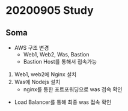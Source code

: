 # 20200905 Study

## Soma
- AWS 구조 변경
  * Web1, Web2, Was, Bastion
  * Bastion Host를 통해서 접속가능
  
1. Web1, web2에 Nginx 설치
2. Was에 Nodejs 설치
   * nginx를 통한 포트포워딩으로 was 접속 확인
 
- Load Balancer를 통해 최종 was 접속 확인
